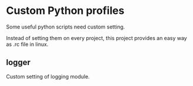 # Custom Python profiles

Some useful python scripts need custom setting.

Instead of setting them on every project, this project provides an easy way as .rc file in linux.

## logger

Custom setting of logging module.
